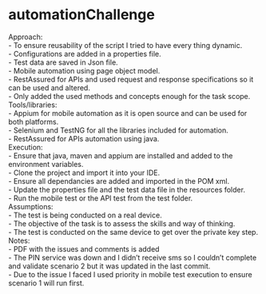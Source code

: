 # automationChallenge
Approach:<br/>
	- To ensure reusability of the script I tried to have every thing dynamic.<br/>
	- Configurations are added in a properties file.<br/>
	- Test data are saved in Json file.<br/>
	- Mobile automation using page object model.<br/>
	- RestAssured for APIs and used request and response specifications so it can be used and altered.<br/>
	- Only added the used methods and concepts enough for the task scope.<br/>
Tools/libraries:<br/>
	- Appium for mobile automation as it is open source and can be used for both platforms.<br/>
	- Selenium and TestNG for all the libraries included for automation.<br/>
	- RestAssured for APIs automation using java.<br/>
Execution:<br/>
	- Ensure that java, maven and appium are installed and added to the environment variables.<br/>
	- Clone the project and import it into your IDE.<br/>
	- Ensure all dependancies are added and imported in the POM xml.<br/>
	- Update the properties file and the test data file in the resources folder.<br/>
	- Run the mobile test or the API test from the test folder.<br/>
Assumptions:<br/>
	- The test is being conducted on a real device.<br/>
	- The objective of the task is to assess the skills and way of thinking.<br/>
	- The test is conducted on the same device to get over the private key step.<br/>
Notes:<br/>
	- PDF with the issues and comments is added<br/>
	- The PIN service was down and I didn’t receive sms so I couldn’t complete and validate scenario 2 but it was updated in the last commit.<br/>
	- Due to the issue I faced I used priority in mobile test execution to ensure scenario 1 will run first.<br/>
